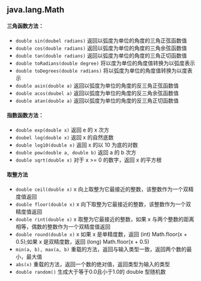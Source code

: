 ## java.lang.Math

#### 三角函数方法：
* `double sin(doubel radians)`                返回以弧度为单位的角度的三角正弦函数值
* `double cos(double radians)`                返回以弧度为单位的角度的三角余弦函数值
* `double tan(double radians)`                返回以弧度为单位的角度的三角正切函数值
* `double toRadians(double degree)`           将以度为单位的角度值转换为以弧度表示
* `double toDegrees(double radians)`          将以弧度为单位的角度值转换为以度表示
* `double asin(double a)`                     返回以弧度为单位的角度的反三角正弦函数值
* `double acos(doubel a)`                     返回以弧度为单位的角度的反三角余弦函数值
* `double atan(double a)`                     返回以弧度为单位的角度的反三角正切函数值
#### 指数函数方法：
* `double exp(double x)`                      返回 e 的 x 次方
* `doubel log(double x)`                      返回 x 的自然底数
* `double log10(double x)`                    返回 x 的以 10 为底的对数
* `double pow(double a, double b)`            返回 a 的 b 次方
* `double sqrt(double x)`                     对于 x >= 0 的数字，返回 x 的平方根
#### 取整方法
* `double ceil(double x)`                     x 向上取整为它最接近的整数，该整数作为一个双精度值返回
* `double floor(double x)`                    x 向下取整为它最接近的整数，该整数作为一个双精度值返回
* `double rint(double x)`                     x 取整为它最接近的整数，如果 x 与两个整数的距离相等，偶数的整数作为一个双精度值返回
* `double round(double x)`                    x 如果 x 是单精度数，返回 (int) Math.floor(x + 0.5);如果 x 是双精度数，返回 (long) Math.floor(x + 0.5)
* `min(a, b), max(a, b)`                      重载的方法，返回与输入类型一致，返回两个数的最小，最大值
* `abs(x)`                                    重载的方法，返回一个数的绝对值，返回类型为输入的类型
* `double random()`                           生成大于等于0.0且小于1.0的 double 型随机数
